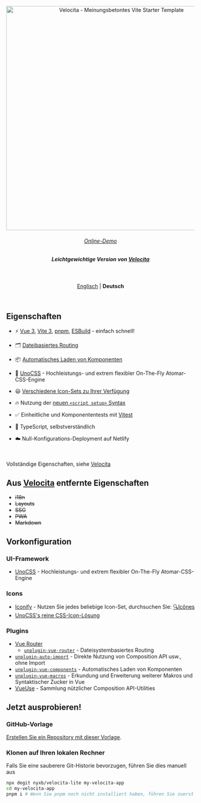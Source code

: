 <p align='center'>
  <img src='https://user-images.githubusercontent.com/11247099/111864893-a457fd00-899e-11eb-9f05-f4b88987541d.png' alt='Velocita - Meinungsbetontes Vite Starter Template' width='600'/>
</p>

<h6 align='center'>
<a href="https://velocita-lite.netlify.app/">Online-Demo</a>
</h6>

<h5 align='center'>
<b>Leichtgewichtige Version von <a href="https://github.com/nyxb/velocita">Velocita</a></b>
</h5>

<br>

<p align='center'>
<a href="https://github.com/nyxb/velocita-lite/blob/main/README.md">Englisch</a> | <b>Deutsch</b>
</p>

<br>

## Eigenschaften

- ⚡️ [Vue 3](https://github.com/vuejs/core), [Vite 3](https://github.com/vitejs/vite), [pnpm](https://pnpm.io/), [ESBuild](https://github.com/evanw/esbuild) - einfach schnell!

- 🗂 [Dateibasiertes Routing](./src/pages)

- 📦 [Automatisches Laden von Komponenten](./src/components)

- 🎨 [UnoCSS](https://github.com/unocss/unocss) - Hochleistungs- und extrem flexibler On-The-Fly Atomar-CSS-Engine

- 😃 [Verschiedene Icon-Sets zu Ihrer Verfügung](https://github.com/antfu/unocss/tree/main/packages/preset-icons)

- 🔥 Nutzung der [neuen `<script setup>` Syntax](https://github.com/vuejs/rfcs/pull/227)

- ✅ Einheitliche und Komponententests mit [Vitest](http://vitest.dev/)

- 🦾 TypeScript, selbstverständlich

- ☁️ Null-Konfigurations-Deployment auf Netlify

<br>

Vollständige Eigenschaften, siehe [Velocita](https://github.com/nyxb/velocita)

## Aus [Velocita](https://github.com/nyxb/velocita) entfernte Eigenschaften

- ~~i18n~~
- ~~Layouts~~
- ~~SSG~~
- ~~PWA~~
- ~~Markdown~~

## Vorkonfiguration

### UI-Framework

- [UnoCSS](https://github.com/nyxb/unocss) - Hochleistungs- und extrem flexibler On-The-Fly Atomar-CSS-Engine

### Icons

- [Iconify](https://iconify.design) - Nutzen Sie jedes beliebige Icon-Set, durchsuchen Sie: [🔍Icônes](https://icones.netlify.app/)
- [UnoCSS's reine CSS-Icon-Lösung](https://github.com/antfu/unocss/tree/main/packages/preset-icons)

### Plugins

- [Vue Router](https://github.com/vuejs/vue-router)
  - [`unplugin-vue-router`](https://github.com/posva/unplugin-vue-router) - Dateisystembasiertes Routing
- [`unplugin-auto-import`](https://github.com/antfu/unplugin-auto-import) - Direkte Nutzung von Composition API usw., ohne Import
- [`unplugin-vue-components`](https://github.com/antfu/unplugin-vue-components) - Automatisches Laden von Komponenten
- [`unplugin-vue-macros`](https://github.com/sxzz/unplugin-vue-macros) - Erkundung und Erweiterung weiterer Makros und Syntaktischer Zucker in Vue
- [VueUse](https://github.com/nyxb/vueuse) - Sammlung nützlicher Composition API-Utilities

## Jetzt ausprobieren!

### GitHub-Vorlage

[Erstellen Sie ein Repository mit dieser Vorlage](https://github.com/nyxb/velocita-lite/generate).

### Klonen auf Ihren lokalen Rechner

Falls Sie eine sauberere Git-Historie bevorzugen, führen Sie dies manuell aus

```bash
npx degit nyxb/velocita-lite my-velocita-app
cd my-velocita-app
pnpm i # Wenn Sie pnpm noch nicht installiert haben, führen Sie zuerst aus: npm install -g pnpm
``` 
